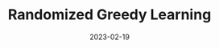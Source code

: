 ---
title: "Randomized Greedy Learning"
collection: talks
type: "Spotlight"
permalink: /talks/2023-02-01-RGL
venue: "Rising Stars in AI Symposium 2023"
date: 2023-02-19
location: "KAUST"
---